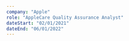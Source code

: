 ```yaml
---
company: "Apple"
role: "AppleCare Quality Assurance Analyst"
dateStart: "02/01/2021"
dateEnd: "06/01/2022"
---
```

